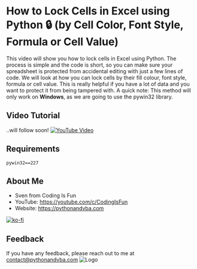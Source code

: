 
# How to Lock Cells in Excel using Python 🔒 (by Cell Color, Font Style, Formula or Cell Value)

This video will show you how to lock cells in Excel using Python. The process is simple and the code is short, so you can make sure your spreadsheet is protected from accidental editing with just a few lines of code. We will look at how you can lock cells by their fill colour, font style, formula or cell value. This is really helpful if you have a lot of data and you want to protect it from being tampered with.
A quick note: This method will only work on **Windows**, as we are going to use the pywin32 library.

## Video Tutorial
..will follow soon!
[![YouTube Video](https://img.youtube.com/vi/XXX/0.jpg)](https://youtu.be/XXX)

## Requirements
```
pywin32==227
```

## About Me
- Sven from Coding Is Fun
- YouTube: https://youtube.com/c/CodingIsFun
- Website: https://pythonandvba.com

[![ko-fi](https://ko-fi.com/img/githubbutton_sm.svg)](https://ko-fi.com/X7X47Q0EG)

## Feedback
If you have any feedback, please reach out to me at contact@pythonandvba.com
![Logo](https://www.pythonandvba.com/banner-img)
